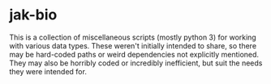 # jak-bio

This is a collection of miscellaneous scripts (mostly python 3) for working with various data types. These weren't initially intended to share, so there may be hard-coded paths or weird dependencies not explicitly mentioned. They may also be horribly coded or incredibly inefficient, but suit the needs they were intended for.
